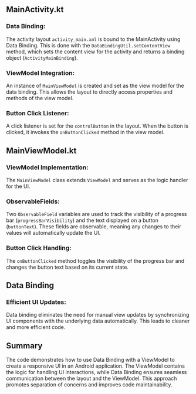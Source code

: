 ## MainActivity.kt

### Data Binding:

The activity layout `activity_main.xml` is bound to the MainActivity using Data Binding. This is done with the `DataBindingUtil.setContentView` method, which sets the content view for the activity and returns a binding object (`ActivityMainBinding`).

### ViewModel Integration:

An instance of `MainViewModel` is created and set as the view model for the data binding. This allows the layout to directly access properties and methods of the view model.

### Button Click Listener:

A click listener is set for the `controlButton` in the layout. When the button is clicked, it invokes the `onButtonClicked` method in the view model.

## MainViewModel.kt

### ViewModel Implementation:

The `MainViewModel` class extends `ViewModel` and serves as the logic handler for the UI.

### ObservableFields:

Two `ObservableField` variables are used to track the visibility of a progress bar (`progressBarVisibility`) and the text displayed on a button (`buttonText`). These fields are observable, meaning any changes to their values will automatically update the UI.

### Button Click Handling:

The `onButtonClicked` method toggles the visibility of the progress bar and changes the button text based on its current state.

## Data Binding

### Efficient UI Updates:

Data binding eliminates the need for manual view updates by synchronizing UI components with the underlying data automatically. This leads to cleaner and more efficient code.

## Summary

The code demonstrates how to use Data Binding with a ViewModel to create a responsive UI in an Android application. The ViewModel contains the logic for handling UI interactions, while Data Binding ensures seamless communication between the layout and the ViewModel. This approach promotes separation of concerns and improves code maintainability.
